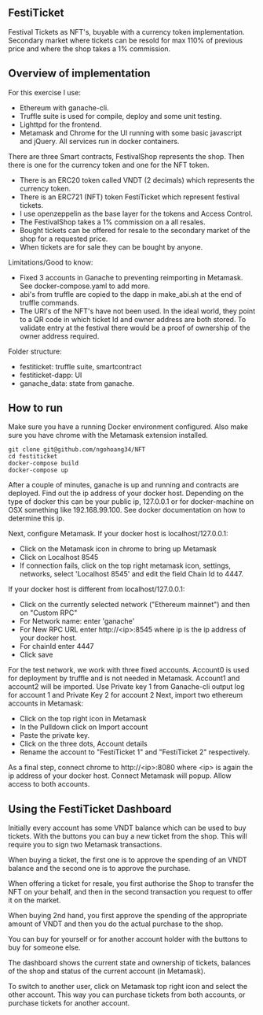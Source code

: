 FestiTicket
---
Festival Tickets as NFT's, buyable with a currency token implementation.
Secondary market where tickets can be resold for max 110% of previous price and where the
shop takes a 1% commission.

Overview of implementation
----------
For this exercise I use:
* Ethereum with ganache-cli.
* Truffle suite is used for compile, deploy and some unit testing.
* Lighttpd for the frontend.
* Metamask and Chrome for the UI running with some basic javascript and jQuery.
All services run in docker containers.

There are three Smart contracts, FestivalShop represents the shop. Then there is one for the currency token and one for the NFT token.
* There is an ERC20 token called VNDT (2 decimals) which represents the currency token.
* There is an ERC721 (NFT) token FestiTicket which represent festival tickets.
* I use openzeppelin as the base layer for the tokens and Access Control.
* The FestivalShop takes a 1% commission on a all resales.
* Bought tickets can be offered for resale to the secondary market of the shop for a requested price.
* When tickets are for sale they can be bought by anyone.

Limitations/Good to know:
* Fixed 3 accounts in Ganache to preventing reimporting in Metamask. See docker-compose.yaml to add more.
* abi's from truffle are copied to the dapp in make_abi.sh at the end of truffle commands.
* The URI's of the NFT's have not been used. In the ideal world, they point to a QR code
in which ticket Id and owner address are both stored. To validate entry at the festival
there would be a proof of ownership of the owner address required.


Folder structure:
* festiticket: truffle suite, smartcontract
* festiticket-dapp: UI
* ganache_data: state from ganache.

How to run
----------

Make sure you have a running Docker environment configured.
Also make sure you have chrome with the Metamask extension installed.

```
git clone git@github.com/ngohoang34/NFT
cd festiticket
docker-compose build
docker-compose up
```

After a couple of minutes, ganache is up and running and contracts are deployed.
Find out the ip address of your docker host. Depending on the type of docker this can be your public ip, 127.0.0.1 or for docker-machine on OSX something like 192.168.99.100. See docker documentation on how to determine this ip.

Next, configure Metamask. If your docker host is localhost/127.0.0.1:
* Click on the Metamask icon in chrome to bring up Metamask
* Click on Localhost 8545
* If connection fails, click on the top right metamask icon, settings, networks, select 'Localhost 8545' and edit the field Chain Id to 4447.

If your docker host is different from localhost/127.0.0.1:
* Click on the currently selected network ("Ethereum mainnet") and then on "Custom RPC"
* For Network name: enter 'ganache'
* For New RPC URL enter http://\<ip\>:8545 where ip is the ip address of your docker host.
* For chainId enter 4447
* Click save

For the test network, we work with three fixed accounts. Account0 is used for deployment by truffle and is not needed in Metamask.
Account1 and account2 will be imported. Use Private key 1 from Ganache-cli output log for account 1 and Private Key 2 for account 2
Next, import two ethereum accounts in Metamask:
* Click on the top right icon in Metamask
* In the Pulldown click on Import account
* Paste the private key.
* Click on the three dots, Account details
* Rename the account to "FestiTicket 1" and "FestiTicket 2" respectively.

As a final step, connect chrome to http://\<ip\>:8080 where \<ip\> is again the ip address of your docker host.
Connect Metamask will popup. Allow access to both accounts.

Using the FestiTicket Dashboard
-----------
Initially every account has some VNDT balance which can be used to buy tickets.
With the buttons you can buy a new ticket from the shop. This will require you to sign
two Metamask transactions.

When buying a ticket, the first one is to approve the spending of an VNDT balance and the
second one is to approve the purchase.

When offering a ticket for resale, you first authorise the Shop to transfer the NFT on your
behalf, and then in the second transaction you request to offer it on the market.

When buying 2nd hand, you first approve the spending of the appropriate amount of VNDT and
then you do the actual purchase to the shop.

You can buy for yourself or for another account holder with the buttons to buy for someone else.

The dashboard shows the current state and ownership of tickets, balances of the shop and status of the current account (in Metamask).

To switch to another user, click on Metamask top right icon and select the other account. This way you can purchase tickets from both accounts, or purchase tickets for another account. 
